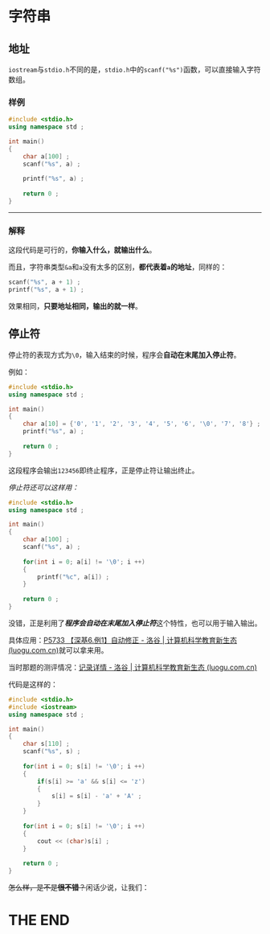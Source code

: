 # 字符串



## 地址

`iostream`与`stdio.h`不同的是，`stdio.h`中的`scanf("%s")`函数，可以直接输入字符数组。

### 样例

```cpp
#include <stdio.h>
using namespace std ;

int main()
{
    char a[100] ;
    scanf("%s", a) ;
    
    printf("%s", a) ;
    
    return 0 ;
}
```

--------------------------------------------------------

### 解释

这段代码是可行的，**你输入什么，就输出什么**。  

而且，字符串类型`&a`和`a`没有太多的区别，**都代表着`a`的地址**，同样的：

```cpp
scanf("%s", a + 1) ;
printf("%s", a + 1) ;
```

效果相同，**只要地址相同，输出的就一样**。  



## 停止符

停止符的表现方式为`\0`，输入结束的时候，程序会**自动在末尾加入停止符**。

例如：

```cpp
#include <stdio.h>
using namespace std ;

int main()
{
    char a[10] = {'0', '1', '2', '3', '4', '5', '6', '\0', '7', '8'} ;
    printf("%s", a) ;
    
    return 0 ;
}
```

这段程序会输出`123456`即终止程序，正是停止符让输出终止。  



*停止符还可以这样用：*

```cpp
#include <stdio.h>
using namespace std ;

int main()
{
    char a[100] ;
    scanf("%s", a) ;
    
    for(int i = 0; a[i] != '\0'; i ++)
    {
        printf("%c", a[i]) ;
    }
    
    return 0 ;
}
```

没错，正是利用了***程序会自动在末尾加入停止符***这个特性，也可以用于输入输出。  

具体应用：[P5733 【深基6.例1】自动修正 - 洛谷 | 计算机科学教育新生态 (luogu.com.cn)](https://www.luogu.com.cn/problem/P5733)就可以拿来用。  

当时那题的测评情况：[记录详情 - 洛谷 | 计算机科学教育新生态 (luogu.com.cn) ](https://www.luogu.com.cn/record/96360071) 

代码是这样的：

```cpp
#include <stdio.h>
#include <iostream>
using namespace std ;

int main()
{
	char s[110] ;
	scanf("%s", s) ;
	
	for(int i = 0; s[i] != '\0'; i ++)
	{
		if(s[i] >= 'a' && s[i] <= 'z')
		{
			s[i] = s[i] - 'a' + 'A' ;
		}
	}
	
	for(int i = 0; s[i] != '\0'; i ++)
	{
		cout << (char)s[i] ;
	}
	
	return 0 ;
}
```

~~怎么样，是不是**很不错**？~~闲话少说，让我们：

# THE END